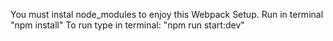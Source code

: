 You must instal node_modules to enjoy this Webpack Setup.
Run in terminal "npm install"
To run type in terminal: "npm run start:dev"